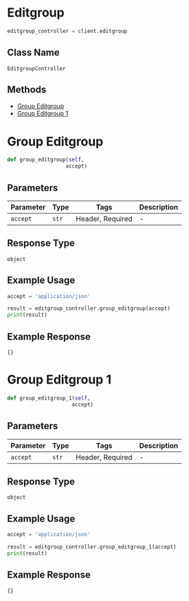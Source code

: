 # Editgroup

```python
editgroup_controller = client.editgroup
```

## Class Name

`EditgroupController`

## Methods

* [Group Editgroup](../../doc/controllers/editgroup.md#group-editgroup)
* [Group Editgroup 1](../../doc/controllers/editgroup.md#group-editgroup-1)


# Group Editgroup

```python
def group_editgroup(self,
                   accept)
```

## Parameters

| Parameter | Type | Tags | Description |
|  --- | --- | --- | --- |
| `accept` | `str` | Header, Required | - |

## Response Type

`object`

## Example Usage

```python
accept = 'application/json'

result = editgroup_controller.group_editgroup(accept)
print(result)
```

## Example Response

```
{}
```


# Group Editgroup 1

```python
def group_editgroup_1(self,
                     accept)
```

## Parameters

| Parameter | Type | Tags | Description |
|  --- | --- | --- | --- |
| `accept` | `str` | Header, Required | - |

## Response Type

`object`

## Example Usage

```python
accept = 'application/json'

result = editgroup_controller.group_editgroup_1(accept)
print(result)
```

## Example Response

```
{}
```

